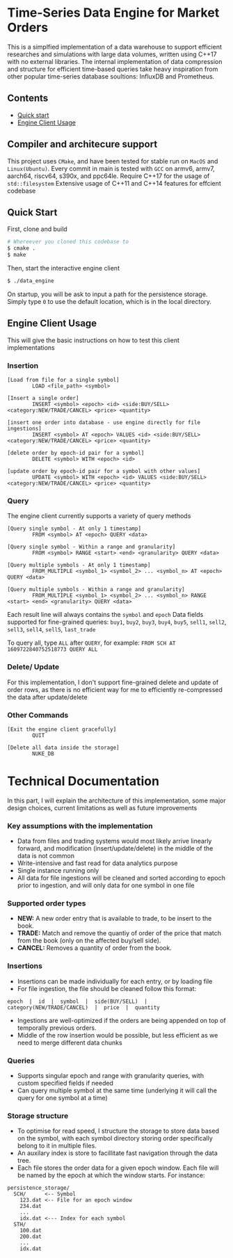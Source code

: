 # Time-Series Data Engine for Market Orders

This is a simplfied implementation of a data warehouse to support efficient researches and simulations with large data volumes, written using C++17 with no external libraries. The internal implementation of data compression and structure for efficient time-based queries take heavy inspiration from other popular time-series database soultions: InfluxDB and Prometheus.


## Contents
- [Quick start](#quick-start)
- [Engine Client Usage](#engine-client)

## Compiler and architecure support

This project uses `CMake`, and have been tested for stable run on `MacOS` and `Linux(Ubuntu)`.
Every commit in main is tested with `GCC` on armv6, armv7, aarch64, riscv64, s390x, and ppc64le.
Require C++17 for the usage of `std::filesystem` 
Extensive usage of C++11 and C++14 features for effcient codebase

## Quick Start


First, clone and build

```sh
# Whereever you cloned this codebase to
$ cmake .
$ make 
```

Then, start the interactive engine client

```sh
$ ./data_engine
```

On startup, you will be ask to input a path for the persistence storage. Simply type `0` to use the default location, which is in the local directory.


## Engine Client Usage 


This will give the basic instructions on how to test this client implementations

### Insertion

```
[Load from file for a single symbol]
        LOAD <file_path> <symbol>

[Insert a single order]
        INSERT <symbol> <epoch> <id> <side:BUY/SELL> <category:NEW/TRADE/CANCEL> <price> <quantity>

[insert one order into database - use engine directly for file ingestions]
        INSERT <symbol> AT <epoch> VALUES <id> <side:BUY/SELL> <category:NEW/TRADE/CANCEL> <price> <quantity>

[delete order by epoch-id pair for a symbol]
        DELETE <symbol> WITH <epoch> <id>

[update order by epoch-id pair for a symbol with other values]
        UPDATE <symbol> WITH <epoch> <id> VALUES <side:BUY/SELL> <category:NEW/TRADE/CANCEL> <price> <quantity>
```

### Query

The engine client currently supports a variety of query methods

```
[Query single symbol - At only 1 timestamp]
        FROM <symbol> AT <epoch> QUERY <data>

[Query single symbol - Within a range and granularity]
        FROM <symbol> RANGE <start> <end> <granularity> QUERY <data>

[Query multiple symbols - At only 1 timestamp]
        FROM_MULTIPLE <symbol_1> <symbol_2> ... <symbol_n> AT <epoch> QUERY <data>

[Query multiple symbols - Within a range and granularity]
        FROM_MULTIPLE <symbol_1> <symbol_2> ... <symbol_n> RANGE <start> <end> <granularity> QUERY <data>
```

Each result line will always contains the `symbol` and `epoch`
Data fields supported for fine-grained queries: `buy1`, `buy2`, `buy3`, `buy4`, `buy5`, `sell1`, `sell2`, `sell3`, `sell4`, `sell5`, `last_trade`

To query all, type `ALL` after `QUERY`, for example: `FROM SCH AT 1609722840752518773 QUERY ALL`

### Delete/ Update

For this implementation, I don't support fine-grained delete and update of order rows, as there is no efficient way for me to efficiently re-compressed the data after update/delete

### Other Commands

```
[Exit the engine client gracefully]
        QUIT

[Delete all data inside the storage]
        NUKE_DB
```

# Technical Documentation

In this part, I will explain the architecture of this implementation, some major design choices, current limitations as well as future improvements

### Key assumptions with the implementation
- Data from files and trading systems would most likely arrive linearly forward, and modification (insert/update/delete) in the middle of the data is not common
- Write-intensive and fast read for data analytics purpose
- Single instance running only
- All data for file ingestions will be cleaned and sorted according to epoch prior to ingestion, and will only data for one symbol in one file

### Supported order types
- **NEW:** A new order entry that is available to trade, to be insert to the book.
- **TRADE:** Match and remove the quantiy of order of the price that match from the book (only on the affected buy/sell side).
- **CANCEL:** Removes a quantity of order from the book.

### Insertions
- Insertions can be made individually for each entry, or by loading file
- For file ingestion, the file should be cleaned follow this format:
```
epoch  |  id  |  symbol  |  side(BUY/SELL)  |  category(NEW/TRADE/CANCEL)  |  price  |  quantity
```
- Ingestions are well-optimized if the orders are being appended on top of temporally previous orders.
- Middle of the row insertion would be possible, but less efficient as we need to merge different data chunks

### Queries
- Supports singular epoch and range with granularity queries, with custom specified fields if needed
- Can query multiple symbol at the same time (underlying it will call the query for one symbol at a time)

### Storage structure

- To optimise for read speed, I structure the storage to store data based on the symbol, with each symbol directory storing order specifically belong to it in multiple files.
- An auxilary index is store to facillitate fast navigation through the data tree.
- Each file stores the order data for a given epoch window. Each file will be named by the epoch at which the window starts. For instance:
```
persistence_storage/
  SCH/      <-- Symbol 
    123.dat <-- File for an epoch window
    234.dat
    ...
    idx.dat <--- Index for each symbol
  STH/
    100.dat
    200.dat
    ...
    idx.dat
```

